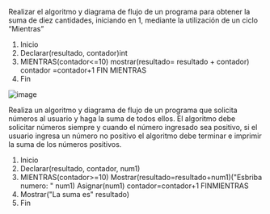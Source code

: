 Realizar el algoritmo y diagrama de flujo de un programa para obtener la suma de diez cantidades, iniciando en 1, mediante la utilización de un ciclo “Mientras”

1. Inicio
2. Declarar(resultado, contador)int
3. MIENTRAS(contador<=10) mostrar(resultado= resultado + contador) contador =contador+1 FIN MIENTRAS
4. Fin

![image](https://user-images.githubusercontent.com/102439883/161310258-a00b81f6-f7a5-448d-86b9-f110a4d0ca7a.png)


Realiza un algoritmo y diagrama de flujo de un programa que solicita números al usuario y haga la suma de todos ellos. El algoritmo debe solicitar números siempre y cuando el número ingresado sea positivo, si el usuario ingresa un número no positivo el algoritmo debe terminar e imprimir la suma de los números positivos.

1. Inicio
2. Declarar(resultado, contador, num1)
3. MIENTRAS(contador>=10) Mostrar(resultado=resultado+num1)("Esbriba numero: " num1) Asignar(num1) contador=contador+1 FINMIENTRAS
4. Mostrar("La suma es" resultado)
5. Fin


